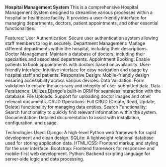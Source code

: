 **Hospital Management System**
This is a comprehensive Hospital Management System designed to streamline various processes within a hospital or healthcare facility. It provides a user-friendly interface for managing departments, doctors, patient appointments, and other essential functionalities.

Features:
User Authentication: Secure user authentication system allowing staff members to log in securely.
Department Management: Manage different departments within the hospital, including their descriptions.
Doctor Management: Maintain a database of doctors, including their specialties and associated departments.
Appointment Booking: Enable patients to book appointments with doctors based on availability.
User-friendly Interface: Intuitive interface for easy navigation and usage by hospital staff and patients.
Responsive Design: Mobile-friendly design ensuring accessibility across various devices.
Data Validation: Form validation to ensure the accuracy and integrity of user-submitted data.
Data Persistence: Utilizes Django's built-in ORM for seamless interaction with the database.
File Uploads: Support for uploading doctor images and other relevant documents.
CRUD Operations: Full CRUD (Create, Read, Update, Delete) functionality for managing data entities.
Search Functionality: Search functionality to quickly find relevant information within the system.
Documentation: Detailed documentation to assist with installation, configuration, and usage.

Technologies Used:
Django: A high-level Python web framework for rapid development and clean design.
SQLite: A lightweight relational database used for storing application data.
HTML/CSS: Frontend markup and styling for the user interface.
Bootstrap: Frontend framework for responsive and mobile-first web development.
Python: Backend scripting language for server-side logic and data processing.

